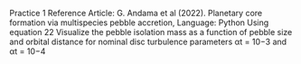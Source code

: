 Practice 1
Reference Article: G. Andama et al (2022). Planetary core formation via multispecies pebble 
accretion, Language: Python 
Using equation 22 Visualize the pebble isolation mass as a function of pebble size and orbital 
distance for nominal disc turbulence parameters αt = 10−3 and αt = 10−4

